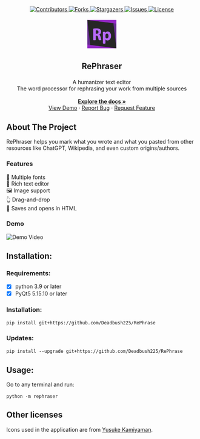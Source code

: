 <a id="readme-top"></a>

<div align="center">
<a href="https://github.com/Deadbush225/RePhrase/graphs/contributors">
    <img src="https://img.shields.io/github/contributors/Deadbush225/RePhrase?style=for-the-badge" alt="Contributors">
</a>
<a href="https://github.com/Deadbush225/RePhrase/forks">
    <img src="https://img.shields.io/github/forks/Deadbush225/RePhrase?style=for-the-badge" alt="Forks">
</a>
<a href="https://github.com/Deadbush225/RePhrase/stargazers">
    <img src="https://img.shields.io/github/stars/Deadbush225/RePhrase?style=for-the-badge" alt="Stargazers">
</a>
<a href="https://github.com/Deadbush225/RePhrase/issues">
    <img src="https://img.shields.io/github/issues/Deadbush225/RePhrase?style=for-the-badge" alt="Issues">
</a>
<a href="https://github.com/Deadbush225/RePhrase/blob/master/LICENSE.txt">
    <img src="https://img.shields.io/github/license/Deadbush225/RePhrase?style=for-the-badge" alt="License">
</a>
</div>
<!-- [![LinkedIn][linkedin-shield]][linkedin-url] -->

<br />
<div align="center">
  <a href="https://github.com/Deadbush225/RePhrase">
    <img src="./src/rephraser/Rephraser.png" alt="Logo" width="80" height="80">
  </a>
  <h3 style="font-size: 1.5em" align="center">RePhraser</h3>

  <p align="center">
    A humanizer text editor
    <br />
    The word processor for rephrasing your work from multiple sources
    <br />
    <br />
    <a href="https://github.com/Deadbush225/RePhrase"><strong>Explore the docs »</strong></a>
    <br />
    <a href="https://github.com/Deadbush225/RePhrase#Demo">View Demo</a>
    &middot;
    <a href="https://github.com/Deadbush225/RePhrase/issues/new?labels=bug&template=bug-report---.md">Report Bug</a>
    &middot;
    <a href="https://github.com/Deadbush225/RePhrase/issues/new?labels=enhancement&template=feature-request---.md">Request Feature</a>
  </p>
</div>

## About The Project

RePhraser helps you mark what you wrote and what you pasted from other resources like ChatGPT, Wikipedia, and even custom origins/authors.

### Features

💬 Multiple fonts <br>
📄 Rich text editor <br>
🖼️ Image support <br>
👆 Drag-and-drop <br>
📂 Saves and opens in HTML <br>

### Demo

![Demo Video](./docs/demo.gif)

## Installation:

### Requirements:

- [x] python 3.9 or later
- [x] PyQt5 5.15.10 or later

### Installation:

```
pip install git+https://github.com/Deadbush225/RePhrase
```

### Updates:

```
pip install --upgrade git+https://github.com/Deadbush225/RePhrase
```

## Usage:

Go to any terminal and run:

```
python -m rephraser
```

## Other licenses

Icons used in the application are from [Yusuke Kamiyaman](http://p.yusukekamiyamane.com/).

<!-- MARKDOWN LINKS & IMAGES -->
<!-- https://www.markdownguide.org/basic-syntax/#reference-style-links -->

[contributors-shield]: https://img.shields.io/github/contributors/Deadbush225/RePhrase?style=for-the-badge
[contributors-url]: https://github.com/Deadbush225/RePhrase/graphs/contributors
[forks-shield]: https://img.shields.io/github/forks/Deadbush225/RePhrase?style=for-the-badge
[forks-url]: https://github.com/Deadbush225/RePhrase/forks
[stars-shield]: https://img.shields.io/github/stars/Deadbush225/RePhrase?style=for-the-badge
[stars-url]: https://github.com/Deadbush225/RePhrase/stargazers
[issues-shield]: https://img.shields.io/github/issues/Deadbush225/RePhrase?style=for-the-badge
[issues-url]: https://github.com/Deadbush225/RePhrase/issues
[license-shield]: https://img.shields.io/github/license/Deadbush225/RePhrase?style=for-the-badge
[license-url]: https://github.com/Deadbush225/RePhrase/blob/master/LICENSE.txt
[linkedin-shield]: https://img.shields.io/badge/-LinkedIn-black.svg?style=for-the-badge&logo=linkedin&colorB=555
[linkedin-url]: https://www.linkedin.com/in/eliazar-inso-0342b7210/
[product-screenshot]: images/screenshot.png
